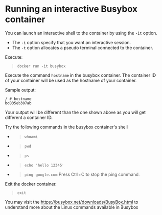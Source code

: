 # Running an interactive Busybox container

You can launch an interactive shell to the container by using the `-it` option.
- The `-i` option specify that you want an interactive session.
- The `-t` option allocates a pseudo  terminal connected to the container.

Execute:

> `docker run -it busybox`

Execute the command `hostname` in the busybox container. The container ID of your container will be used as the hostname of your container.

Sample output:
```
/ # hostname
bd835eb307ab
```
Your output will be different than the one shown above as you will get different a container ID.

Try the following commands in the busybox container's shell
- > `whoami`

- > `pwd`

- > `ps`

- > `echo 'hello 12345'`

- > `ping google.com` Press Ctrl+C to stop the ping command.

Exit the docker container.

> `exit`

You may visit the https://busybox.net/downloads/BusyBox.html to understand more about the Linux commands available in Busybox 

<br/>
